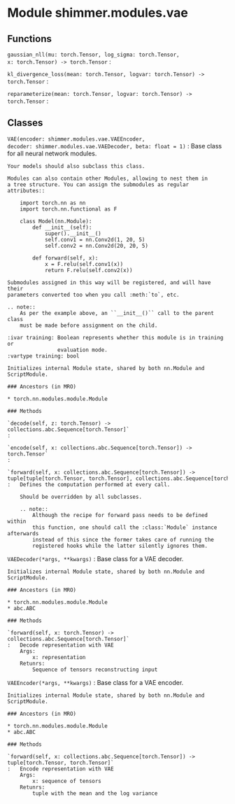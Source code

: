 Module shimmer.modules.vae
==========================

Functions
---------

    
`gaussian_nll(mu: torch.Tensor, log_sigma: torch.Tensor, x: torch.Tensor) ‑> torch.Tensor`
:   

    
`kl_divergence_loss(mean: torch.Tensor, logvar: torch.Tensor) ‑> torch.Tensor`
:   

    
`reparameterize(mean: torch.Tensor, logvar: torch.Tensor) ‑> torch.Tensor`
:   

Classes
-------

`VAE(encoder: shimmer.modules.vae.VAEEncoder, decoder: shimmer.modules.vae.VAEDecoder, beta: float = 1)`
:   Base class for all neural network modules.
    
    Your models should also subclass this class.
    
    Modules can also contain other Modules, allowing to nest them in
    a tree structure. You can assign the submodules as regular attributes::
    
        import torch.nn as nn
        import torch.nn.functional as F
    
        class Model(nn.Module):
            def __init__(self):
                super().__init__()
                self.conv1 = nn.Conv2d(1, 20, 5)
                self.conv2 = nn.Conv2d(20, 20, 5)
    
            def forward(self, x):
                x = F.relu(self.conv1(x))
                return F.relu(self.conv2(x))
    
    Submodules assigned in this way will be registered, and will have their
    parameters converted too when you call :meth:`to`, etc.
    
    .. note::
        As per the example above, an ``__init__()`` call to the parent class
        must be made before assignment on the child.
    
    :ivar training: Boolean represents whether this module is in training or
                    evaluation mode.
    :vartype training: bool
    
    Initializes internal Module state, shared by both nn.Module and ScriptModule.

    ### Ancestors (in MRO)

    * torch.nn.modules.module.Module

    ### Methods

    `decode(self, z: torch.Tensor) ‑> collections.abc.Sequence[torch.Tensor]`
    :

    `encode(self, x: collections.abc.Sequence[torch.Tensor]) ‑> torch.Tensor`
    :

    `forward(self, x: collections.abc.Sequence[torch.Tensor]) ‑> tuple[tuple[torch.Tensor, torch.Tensor], collections.abc.Sequence[torch.Tensor]]`
    :   Defines the computation performed at every call.
        
        Should be overridden by all subclasses.
        
        .. note::
            Although the recipe for forward pass needs to be defined within
            this function, one should call the :class:`Module` instance afterwards
            instead of this since the former takes care of running the
            registered hooks while the latter silently ignores them.

`VAEDecoder(*args, **kwargs)`
:   Base class for a VAE decoder.
    
    Initializes internal Module state, shared by both nn.Module and ScriptModule.

    ### Ancestors (in MRO)

    * torch.nn.modules.module.Module
    * abc.ABC

    ### Methods

    `forward(self, x: torch.Tensor) ‑> collections.abc.Sequence[torch.Tensor]`
    :   Decode representation with VAE
        Args:
            x: representation
        Retunrs:
            Sequence of tensors reconstructing input

`VAEEncoder(*args, **kwargs)`
:   Base class for a VAE encoder.
    
    Initializes internal Module state, shared by both nn.Module and ScriptModule.

    ### Ancestors (in MRO)

    * torch.nn.modules.module.Module
    * abc.ABC

    ### Methods

    `forward(self, x: collections.abc.Sequence[torch.Tensor]) ‑> tuple[torch.Tensor, torch.Tensor]`
    :   Encode representation with VAE
        Args:
            x: sequence of tensors
        Retunrs:
            tuple with the mean and the log variance